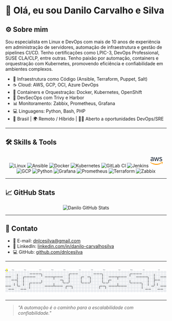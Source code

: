 # 👋 Olá, eu sou Danilo Carvalho e Silva

## ⚙️ Sobre mim  
Sou especialista em Linux e DevOps com mais de 10 anos de experiência em administração de servidores, automação de infraestrutura e gestão de pipelines CI/CD. Tenho certificações como LPIC-3, DevOps Professional, SUSE CLA/CLP, entre outras. Tenho paixão por automação, containers e orquestração com Kubernetes, promovendo eficiência e confiabilidade em ambientes complexos.

- 🔧 Infraestrutura como Código (Ansible, Terraform, Puppet, Salt)
- ☕️ Cloud: AWS, GCP, OCI, Azure DevOps
- 🐳 Containers e Orquestração: Docker, Kubernetes, OpenShift
- 🔐 DevSecOps com Trivy e Harbor
- 📊 Monitoramento: Zabbix, Prometheus, Grafana
- 💻 Linguagens: Python, Bash, PHP
- 🌟 Brasil | 🌍 Remoto / Híbrido | 👨‍💻 Aberto a oportunidades DevOps/SRE

---

## 🛠️ Skills & Tools

<div align="center">
  <img src="https://cdn.jsdelivr.net/gh/devicons/devicon/icons/linux/linux-original.svg" height="40" alt="Linux" />
  <img src="https://cdn.jsdelivr.net/gh/devicons/devicon/icons/ansible/ansible-original.svg" height="40" alt="Ansible" />
  <img src="https://cdn.jsdelivr.net/gh/devicons/devicon/icons/docker/docker-original.svg" height="40" alt="Docker" />
  <img src="https://cdn.jsdelivr.net/gh/devicons/devicon/icons/kubernetes/kubernetes-plain.svg" height="40" alt="Kubernetes" />
  <img src="https://cdn.jsdelivr.net/gh/devicons/devicon/icons/gitlab/gitlab-original.svg" height="40" alt="GitLab CI" />
  <img src="https://cdn.jsdelivr.net/gh/devicons/devicon/icons/jenkins/jenkins-original.svg" height="40" alt="Jenkins" />
  <img src="https://raw.githubusercontent.com/devicons/devicon/master/icons/amazonwebservices/amazonwebservices-original-wordmark.svg" height="40" alt="AWS" />
  <img src="https://cdn.jsdelivr.net/gh/devicons/devicon/icons/googlecloud/googlecloud-original.svg" height="40" alt="GCP" />
  <img src="https://cdn.jsdelivr.net/gh/devicons/devicon/icons/python/python-original.svg" height="40" alt="Python" />
  <img src="https://cdn.jsdelivr.net/gh/devicons/devicon/icons/grafana/grafana-original.svg" height="40" alt="Grafana" />
  <img src="https://cdn.jsdelivr.net/gh/devicons/devicon/icons/prometheus/prometheus-original.svg" height="40" alt="Prometheus" />
  <img src="https://cdn.jsdelivr.net/gh/devicons/devicon/icons/terraform/terraform-original.svg" height="40" alt="Terraform" />
  <img src="https://www.vectorlogo.zone/logos/zabbix/zabbix-ar21.svg" height="40" alt="Zabbix" />
</div>

---

## 📈 GitHub Stats

<p align="center">
  <img src="https://github-readme-stats.vercel.app/api?username=dnlcesilva&show_icons=true&theme=tokyonight" alt="Danilo GitHub Stats" />
</p>

---

## 📢 Contato

- 📧 E-mail: [dnlcesilva@gmail.com](mailto:dnlcesilva@gmail.com)  
- 💼 LinkedIn: [linkedin.com/in/danilo-carvalhosilva](https://www.linkedin.com/in/danilo-carvalhosilva)  
- 💻 GitHub: [github.com/dnlcesilva](https://github.com/dnlcesilva)

---

###

<picture>
    <source media="(prefers-color-scheme: dark)" srcset="https://raw.githubusercontent.com/berilovania/berilovania/output/pacman-contribution-graph-dark.svg">
    <source media="(prefers-color-scheme: light)" srcset="https://raw.githubusercontent.com/berilovania/berilovania/output/pacman-contribution-graph.svg">
    <img alt="pacman contribution graph" src="https://raw.githubusercontent.com/berilovania/berilovania/output/pacman-contribution-graph.svg">
</picture>

---
> *"A automação é o caminho para a escalabilidade com confiabilidade."*
